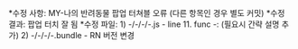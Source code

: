 *수정 사항: MY-나의 반려동물 팝업 터쳐블 오류 (다른 항목인 경우 별도 커밋)
*수정 결과: 팝업 터치 잘 됨
*수정 파일: 1) -/-/-/-.js
            - line 11. func -: (필요시 간략 설명 추가)
         2) -/-/-/-.bundle
            - RN 버전 변경